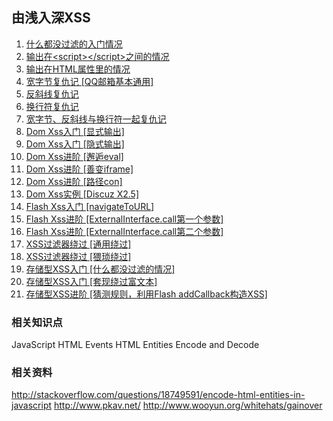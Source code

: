 由浅入深XSS----<ol><li><a href="http://www.wooyun.org/bugs/wooyun-2010-015957" class=" wrap external" target="_blank" rel="nofollow">什么都没过滤的入门情况<i class="icon-external"></i></a></li><li><a href="http://www.wooyun.org/bugs/wooyun-2010-015959" class=" wrap external" target="_blank" rel="nofollow">输出在&lt;script&gt;&lt;/script&gt;之间的情况<i class="icon-external"></i></a></li><li><a href="http://www.wooyun.org/bugs/wooyun-2010-015963" class=" wrap external" target="_blank" rel="nofollow">输出在HTML属性里的情况<i class="icon-external"></i></a></li><li><a href="http://www.wooyun.org/bugs/wooyun-2010-015969" class=" wrap external" target="_blank" rel="nofollow">宽字节复仇记 [QQ邮箱基本通用]<i class="icon-external"></i></a></li><li><a href="http://www.wooyun.org/bugs/wooyun-2010-015979" class=" wrap external" target="_blank" rel="nofollow">反斜线复仇记<i class="icon-external"></i></a></li><li><a href="http://www.wooyun.org/bugs/wooyun-2010-016003" class=" wrap external" target="_blank" rel="nofollow">换行符复仇记<i class="icon-external"></i></a></li><li><a href="http://www.wooyun.org/bugs/wooyun-2010-016008" class=" wrap external" target="_blank" rel="nofollow">宽字节、反斜线与换行符一起复仇记<i class="icon-external"></i></a></li><li><a href="http://www.wooyun.org/bugs/wooyun-2010-016041" class=" wrap external" target="_blank" rel="nofollow">Dom Xss入门 [显式输出]<i class="icon-external"></i></a></li><li><a href="http://www.wooyun.org/bugs/wooyun-2010-016150" class=" wrap external" target="_blank" rel="nofollow">Dom Xss入门 [隐式输出]<i class="icon-external"></i></a></li><li><a href="http://www.wooyun.org/bugs/wooyun-2010-016197" class=" wrap external" target="_blank" rel="nofollow">Dom Xss进阶 [邂逅eval]<i class="icon-external"></i></a></li><li><a href="http://www.wooyun.org/bugs/wooyun-2010-016223" class=" wrap external" target="_blank" rel="nofollow">Dom Xss进阶 [善变iframe]<i class="icon-external"></i></a></li><li><a href="http://www.wooyun.org/bugs/wooyun-2010-016279" class=" wrap external" target="_blank" rel="nofollow">Dom Xss进阶 [路径con]<i class="icon-external"></i></a></li><li><a href="http://www.wooyun.org/bugs/wooyun-2010-016437" class=" wrap external" target="_blank" rel="nofollow">Dom Xss实例 [Discuz X2.5]<i class="icon-external"></i></a></li><li><a href="http://www.wooyun.org/bugs/wooyun-2010-016512" class=" wrap external" target="_blank" rel="nofollow">Flash Xss入门 [navigateToURL]<i class="icon-external"></i></a></li><li><a href="http://www.wooyun.org/bugs/wooyun-2010-016532" class=" wrap external" target="_blank" rel="nofollow">Flash Xss进阶 [ExternalInterface.call第一个参数]<i class="icon-external"></i></a></li><li><a href="http://www.wooyun.org/bugs/wooyun-2010-016598" class=" wrap external" target="_blank" rel="nofollow">Flash Xss进阶 [ExternalInterface.call第二个参数]<i class="icon-external"></i></a></li><li><a href="http://www.wooyun.org/bugs/wooyun-2010-016672" class=" wrap external" target="_blank" rel="nofollow">XSS过滤器绕过 [通用绕过]<i class="icon-external"></i></a></li><li><a href="http://www.wooyun.org/bugs/wooyun-2010-016678" class=" wrap external" target="_blank" rel="nofollow">XSS过滤器绕过 [猥琐绕过]<i class="icon-external"></i></a></li><li><a href="http://www.wooyun.org/bugs/wooyun-2010-016750" class=" wrap external" target="_blank" rel="nofollow">存储型XSS入门 [什么都没过滤的情况]<i class="icon-external"></i></a></li><li><a href="http://www.wooyun.org/bugs/wooyun-2010-016779" class=" wrap external" target="_blank" rel="nofollow">存储型XSS入门 [套现绕过富文本]<i class="icon-external"></i></a></li><li><a href="http://www.wooyun.org/bugs/wooyun-2010-016803" class=" wrap external" target="_blank" rel="nofollow">存储型XSS进阶 [猜测规则，利用Flash addCallback构造XSS]<i class="icon-external"></i></a></li></ol>### 相关知识点JavaScriptHTML EventsHTML Entities Encode and Decode### 相关资料<http://stackoverflow.com/questions/18749591/encode-html-entities-in-javascript><http://www.pkav.net/><http://www.wooyun.org/whitehats/gainover>